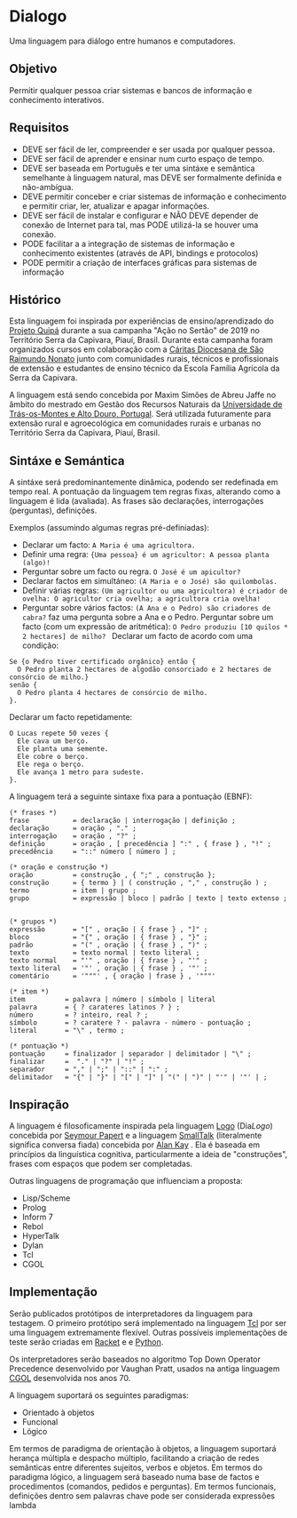 # Dialogo
Uma linguagem para diálogo entre humanos e computadores.

## Objetivo
Permitir qualquer pessoa criar sistemas e bancos de informação e conhecimento interativos.

## Requisitos

* DEVE ser fácil de ler, compreender e ser usada por qualquer pessoa.
* DEVE ser fácil de aprender e ensinar num curto espaço de tempo.
* DEVE ser baseada em Português e ter uma sintáxe e semântica semelhante à linguagem natural, mas DEVE ser formalmente definida e não-ambígua.
* DEVE permitir conceber e criar sistemas de informação e conhecimento e permitir criar, ler, atualizar e apagar informações.
* DEVE ser fácil de instalar e configurar e NÃO DEVE depender de conexão de Internet para tal, mas PODE utilizá-la se houver uma conexão.
* PODE facilitar a a integração de sistemas de informação e conhecimento existentes (através de API, bindings e protocolos)
* PODE permitir a criação de interfaces gráficas para sistemas de informação

## Histórico
Esta linguagem foi inspirada por experiências de ensino/aprendizado do [Projeto Quipá](https://www.facebook.com/projetoquipa/) durante a sua campanha "Ação no Sertão" de 2019 no Território Serra da Capivara, Piauí, Brasil. Durante esta campanha foram organizados cursos em colaboração com a [Cáritas Diocesana de São Raimundo Nonato](https://www.facebook.com/CaritasSRN/) junto com comunidades rurais, técnicos e profissionais de extensão e estudantes de ensino técnico da Escola Família Agrícola da Serra da Capivara.

A linguagem está sendo concebida por Maxim Simões de Abreu Jaffe no âmbito do mestrado em Gestão dos Recursos Naturais da [Universidade de Trás-os-Montes e Alto Douro, Portugal](https://www.utad.pt/). Será utilizada futuramente para extensão rural e agroecológica em comunidades rurais e urbanas no Território Serra da Capivara, Piauí, Brasil.

## Sintáxe e Semántica

A sintáxe será predominantemente dinâmica, podendo ser redefinada em tempo real. A pontuação da linguagem tem regras fixas, alterando como a linguagem é lida (avaliada). As frases são declarações, interrogações (perguntas), definições.

Exemplos (assumindo algumas regras pré-definiadas):
* Declarar um facto: `A Maria é uma agricultora.`
* Definir uma regra: `{Uma pessoa} é um agricultor: A pessoa planta (algo)!`
* Perguntar sobre um facto ou regra. `O José é um apicultor?`
* Declarar factos em simultáneo: `(A Maria e o José) são quilombolas.`
* Definir várias regras: `(Um agricultor ou uma agricultora) é criador de ovelha: O agricultor cria ovelha; a agricultora cria ovelha!`
* Perguntar sobre vários factos: `(A Ana e o Pedro) são criadores de cabra?` faz uma pergunta sobre a Ana e o Pedro.
Perguntar sobre um facto (com um expressão de aritmética): `O Pedro produziu [10 quilos * 2 hectares] de milho? `
Declarar um facto de acordo com uma condição:
```
Se {o Pedro tiver certificado orgânico} então {
  O Pedro planta 2 hectares de algodão consorciado e 2 hectares de consórcio de milho.}
senão {
  O Pedro planta 4 hectares de consórcio de milho.
}.
```
Declarar um facto repetidamente:
```
O Lucas repete 50 vezes {
  Ele cava um berço.
  Ele planta uma semente.
  Ele cobre o berço.
  Ele rega o berço.
  Ele avança 1 metro para sudeste.
}.
```

A linguagem terá a seguinte sintaxe fixa para a pontuação (EBNF):

```
(* frases *)
frase           = declaração | interrogação | definição ;
declaração      = oração , "." ;
interrogação    = oração , "?" ;
definição       = oração , [ precedência ] ":" , { frase } , "!" ;
precedência     = "::" número [ número ] ;

(* oração e construção *)
oração          = construção , { ";" , construção };
construção      = { termo } | ( construção , "," , construção ) ;
termo           = item | grupo ;
grupo           = expressão | bloco | padrão | texto | texto extenso ;


(* grupos *)
expressão       = "[" , oração | { frase } , "]" ;
bloco           = "{" , oração | { frase } , "}" ;
padrão          = "(" , oração | { frase } , ")" ;
texto           = texto normal | texto literal ;
texto normal    = "'" , oração | { frase } , "'" ;
texto literal   = '"' , oração | { frase } , '"' ;
comentário      = '"""' , { oração | frase } , '"""'

(* item *)
item          = palavra | número | símbolo | literal
palavra       = { ? carateres latinos ? } ;
número        = ? inteiro, real ? ;
símbolo       = ? caratere ? - palavra - número - pontuação ;
literal       = "\" , termo ;

(* pontuação *)
pontuação     = finalizador | separador | delimitador | "\" ;
finalizar     =  "." | "?" | "!" ;
separador     = "," | ";" | "::" | ":" ;
delimitador   = "{" | "}" | "[" | "]" | "(" | ")" | "'" | '"' | ;
```

## Inspiração
A linguagem é filosoficamente inspirada pela linguagem [Logo](https://pt.wikipedia.org/wiki/Logo) (Dia*Logo*) concebida por [Seymour Papert](https://pt.wikipedia.org/wiki/Seymour_Papert) e a linguagem [SmallTalk](https://pt.wikipedia.org/wiki/Smalltalk) (literalmente significa conversa fiada) concebida por [Alan Kay](https://pt.wikipedia.org/wiki/Alan_Kay) . Ela é baseada em princípios da linguística cognitiva, particularmente a ideia de "construções", frases com espaços que podem ser completadas.

Outras linguagens de programação que influenciam a proposta:
* Lisp/Scheme
* Prolog
* Inform 7
* Rebol
* HyperTalk
* Dylan
* Tcl
* CGOL

## Implementação
Serão publicados protótipos de interpretadores da linguagem para testagem. O primeiro protótipo será implementado na linguagem [Tcl](https://pt.wikipedia.org/wiki/Tcl) por ser uma linguagem extremamente flexível. Outras possíveis implementações de teste serão criadas em [Racket](https://pt.wikipedia.org/wiki/Racket) e e [Python](https://pt.wikipedia.org/wiki/Python). 


Os interpretadores serão baseados no algoritmo Top Down Operator Precedence desenvolvido por Vaughan Pratt, usados na antiga linguagem [CGOL](https://en.wikipedia.org/wiki/CGOL) desenvolvida nos anos 70.

A linguagem suportará os seguintes paradigmas:
* Orientado à objetos
* Funcional
* Lógico

Em termos de paradigma de orientação à objetos, a linguagem suportará herança múltipla e despacho múltiplo, facilitando a criação de redes semânticas entre diferentes sujeitos, verbos e objetos.
Em termos do paradigma lógico, a linguagem será baseado numa base de factos e procedimentos (comandos, pedidos e perguntas).
Em termos funcionais, definições dentro sem palavras chave pode ser considerada expressões lambda

